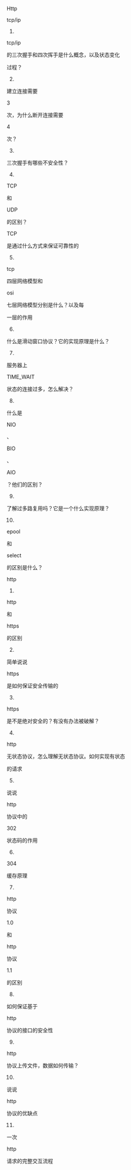 Http

tcp/ip

1.

tcp/ip

的三次握手和四次挥手是什么概念，以及状态变化

过程？

2.

建立连接需要

3

次，为什么断开连接需要

4

次？

3.

三次握手有哪些不安全性？

4.

TCP

和

UDP

的区别？

TCP

是通过什么方式来保证可靠性的

5.

tcp

四层网络模型和

osi

七层网络模型分别是什么？以及每

一层的作用

6.

什么是滑动窗口协议？它的实现原理是什么？

7.

服务器上

TIME_WAIT

状态的连接过多，怎么解决？

8.

什么是

NIO

、

BIO

、

AIO

？他们的区别？

9.

了解过多路复用吗？它是一个什么实现原理？

10.

epool

和

select

的区别是什么？

http

1.

http

和

https

的区别

2.

简单说说

https

是如何保证安全传输的

3.

https

是不是绝对安全的？有没有办法被破解？

4.

http

无状态协议，怎么理解无状态协议。如何实现有状态

的请求

5.

说说

http

协议中的

302

状态码的作用

6.

304

缓存原理

7.

http

协议

1.0

和

http

协议

1.1

的区别

8.

如何保证基于

http

协议的接口的安全性

9.

http

协议上传文件，数据如何传输？

10.

说说

http

协议的优缺点

11.

一次

http

请求的完整交互流程